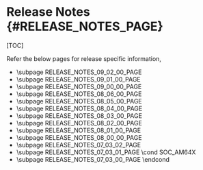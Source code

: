 # Release Notes {#RELEASE_NOTES_PAGE}

[TOC]

Refer the below pages for release specific information,

- \subpage RELEASE_NOTES_09_02_00_PAGE
- \subpage RELEASE_NOTES_09_01_00_PAGE
- \subpage RELEASE_NOTES_09_00_00_PAGE
- \subpage RELEASE_NOTES_08_06_00_PAGE
- \subpage RELEASE_NOTES_08_05_00_PAGE
- \subpage RELEASE_NOTES_08_04_00_PAGE
- \subpage RELEASE_NOTES_08_03_00_PAGE
- \subpage RELEASE_NOTES_08_02_00_PAGE
- \subpage RELEASE_NOTES_08_01_00_PAGE
- \subpage RELEASE_NOTES_08_00_00_PAGE
- \subpage RELEASE_NOTES_07_03_02_PAGE
- \subpage RELEASE_NOTES_07_03_01_PAGE
\cond SOC_AM64X
- \subpage RELEASE_NOTES_07_03_00_PAGE
\endcond
